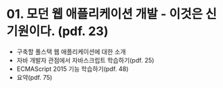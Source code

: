 # 01. 모던 웹 애플리케이션 개발 - 이것은 신기원이다. (pdf. 23)
- 구축할 풀스택 웹 애플리케이션에 대한 소개
- 자바 개발자 관점에서 자바스크립트 학습하기(pdf. 25)
- ECMAScript 2015 기능 학습하기(pdf. 48)
- 요약(pdf. 75)